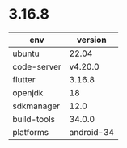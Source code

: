 # 3.16.8

| env         | version    |
| ----------- | ---------- |
| ubuntu      | 22.04      |
| code-server | v4.20.0    |
| flutter     | 3.16.8     |
| openjdk     | 18         |
| sdkmanager  | 12.0       |
| build-tools | 34.0.0     |
| platforms   | android-34 |
